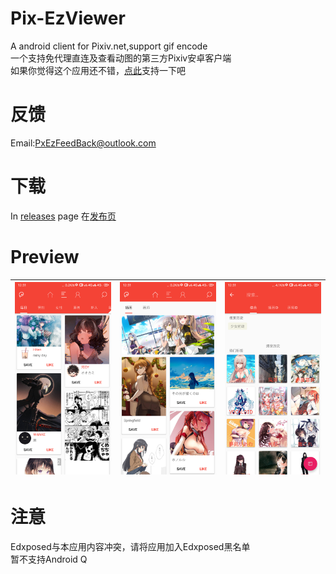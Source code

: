# Pix-EzViewer
A android client for Pixiv.net,support gif encode  
一个支持免代理直连及查看动图的第三方Pixiv安卓客户端  
如果你觉得这个应用还不错，[点此](https://github.com/Notsfsssf/Pix-EzViewer/blob/master/donation/README.md)支持一下吧
# 反馈
Email:PxEzFeedBack@outlook.com
# 下载
In [releases](https://github.com/Notsfsssf/Pix-EzViewer/releases) page 
在[发布页](https://github.com/Notsfsssf/Pix-EzViewer/releases)
# Preview
|![Preview](1.png) | ![Preview](2.png) | ![Preview](3.png) |
|:-------------------:|:------------------------:|:-----------------:|
# 注意
Edxposed与本应用内容冲突，请将应用加入Edxposed黑名单  
暂不支持Android Q


